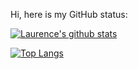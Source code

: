 Hi, here is my GitHub status:

[![Laurence's github stats](https://github-readme-stats.vercel.app/api?username=LaurenceHo&show_icons=true&count_private=true&theme=calm&hide=contribs,stars,issues,prs&hide_rank=true)](https://github.com/anuraghazra/github-readme-stats)

[![Top Langs](https://github-readme-stats.vercel.app/api/top-langs/?username=LaurenceHo&layout=compact&card_width=445)](https://github.com/anuraghazra/github-readme-stats)

<!--
**LaurenceHo/LaurenceHo** is a ✨ _special_ ✨ repository because its `README.md` (this file) appears on your GitHub profile.

Here are some ideas to get you started:

- 🔭 I’m currently working on ...
- 🌱 I’m currently learning ...
- 👯 I’m looking to collaborate on ...
- 🤔 I’m looking for help with ...
- 💬 Ask me about ...
- 📫 How to reach me: ...
- 😄 Pronouns: ...
- ⚡ Fun fact: ...
-->
